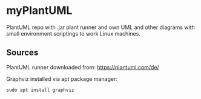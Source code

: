 # myPlantUML
PlantUML repo with .jar plant runner and own UML and other diagrams with small environment scriptings to work Linux machines.

## Sources

PlantUML runner downloaded from:
https://plantuml.com/de/

Graphviz installed via apt package manager:

```
sudo apt install graphviz
```

